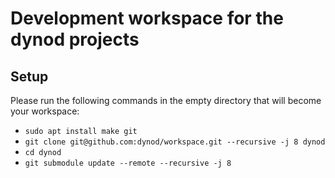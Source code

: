 # Development workspace for the dynod projects

## Setup

Please run the following commands in the empty directory that will become your workspace:
- `sudo apt install make git`
- `git clone git@github.com:dynod/workspace.git --recursive -j 8 dynod`
- `cd dynod`
- `git submodule update --remote --recursive -j 8`


